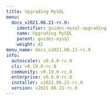 ```yaml
---
title: Upgrading MySQL
menu:
  docs_v2021.06.21-rc.0:
    identifier: guides-mysql-upgrading
    name: Upgrading MySQL
    parent: guides-mysql
    weight: 42
menu_name: docs_v2021.06.21-rc.0
info:
  autoscaler: v0.4.0-rc.0
  cli: v0.19.0-rc.0
  community: v0.19.0-rc.0
  enterprise: v0.6.0-rc.0
  installer: v2021.06.21-rc.0
  version: v2021.06.21-rc.0
---
```


